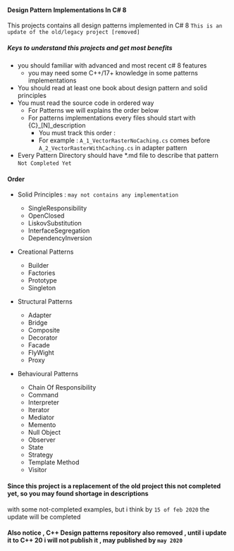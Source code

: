 #### Design Pattern Implementations In C# 8

This projects contains all design patterns implemented in C# 8
`This is an update of the old/legacy project [removed]`

##### Keys to understand this projects and get most benefits
* you should familiar with advanced and most recent c# 8 features
    * you may need some C++/17+ knowledge in some patterns implementations
* You should read at least one book about design pattern and solid principles
* You must read the source code in ordered way
    * For Patterns we will explains the order below
    * For patterns implementations every files should start with {C}\_\[N\]\_description
        * You must track this order :
        * For example : `A_1_VectorRasterNoCaching.cs` comes before `A_2_VectorRasterWithCaching.cs` in adapter pattern
* Every Pattern Directory should have *.md file to describe that pattern `Not Completed Yet`
    
    
#### Order
    
* Solid Principles : `may not contains any implementation`
    * SingleResponsibility
    * OpenClosed
    * LiskovSubstitution
    * InterfaceSegregation
    * DependencyInversion
    
* Creational Patterns
    * Builder
    * Factories
    * Prototype
    * Singleton
* Structural Patterns
    * Adapter
    * Bridge
    * Composite
    * Decorator
    * Facade
    * FlyWight
    * Proxy
* Behavioural Patterns
    * Chain Of Responsibility
    * Command
    * Interpreter
    * Iterator
    * Mediator
    * Memento
    * Null Object
    * Observer
    * State
    * Strategy
    * Template Method
    * Visitor
    
#### Since this project is a replacement of the old project this not completed yet, so you may found shortage in descriptions
with some not-completed examples, but i think by `15 of feb 2020` the update will be completed
   
#### Also notice , C++ Design patterns repository also removed , until i update it to C++ 20 i will not publish it , may published by `may 2020`
